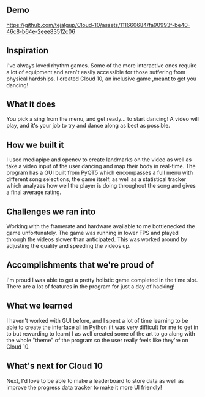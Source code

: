 ## Demo   
https://github.com/tejalgup/Cloud-10/assets/111660684/fa90993f-be40-46c8-b64e-2eee83512c06
## Inspiration
I've always loved rhythm games. Some of the more interactive ones require a lot of equipment and aren't easily accessible for those suffering from physical hardships. I created Cloud 10, an inclusive game ,meant to get you dancing!
## What it does
You pick a sing from the menu, and get ready... to start dancing! A video will play, and it's your job to try and dance along as best as possible.
## How we built it
I used mediapipe and opencv to create landmarks on the video as well as take a video input of the user dancing and map their body in real-time. The program has a GUI built from PyQT5 which encompasses a full menu with different song selections, the game itself, as well as a statistical tracker which analyzes how well the player is doing throughout the song and gives a final average rating.
## Challenges we ran into
Working with the framerate and hardware available to me bottlenecked the game unfortunately. The game was running in lower FPS and played through the videos slower than anticipated. This was worked around by adjusting the quality and speeding the videos up.
## Accomplishments that we're proud of
I'm proud I was able to get a pretty holistic game completed in the time slot. There are a lot of features in the program for just a day of hacking!
## What we learned
I haven't worked with GUI before, and I spent a lot of time learning to be able to create the interface all in Python (it was very difficult for me to get in to but rewarding to learn) I as well created some of the art to go along with the whole "theme" of the program so the user really feels like they're on Cloud 10.
## What's next for Cloud 10
Next, I'd love to be able to make a leaderboard to store data as well as improve the progress data tracker to make it more UI friendly!
